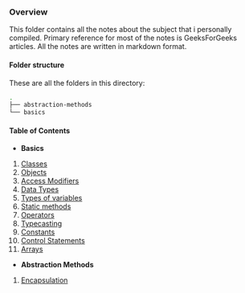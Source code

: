 ### Overview
This folder contains all the notes about the subject that i personally compiled. Primary reference for most of the notes is GeeksForGeeks articles. All the notes are written in markdown format.

#### Folder structure
These are all the folders in this directory:
```bash
.
├── abstraction-methods
└── basics
```

#### Table of Contents
- **Basics**
1. [Classes](basics/classes.md)
2. [Objects](basics/objects.md)
3. [Access Modifiers](basics/access-modifiers.md)
4. [Data Types](basics/data-types.md)
5. [Types of variables](basics/types-of-variables.md)
6. [Static methods](basics/static-methods.md)
7. [Operators](basics/operators.md)
8. [Typecasting](basics/typecasting.md)
9. [Constants](basics/constants.md)
10. [Control Statements](basics/control-statements.md)
11. [Arrays](basics/arrays.md)

- **Abstraction Methods**
1. [Encapsulation](abstraction-methods/encapsulation.md)

    